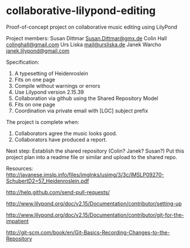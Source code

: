 collaborative-lilypond-editing
==============================

Proof-of-concept project on collaborative music editing using LilyPond

  Project members:
  Susan Dittmar <Susan.Dittmar@gmx.de>
  Colin Hall <colinghall@gmail.com>
  Urs Liska <mail@ursliska.de>
  Janek Warcho <janek.lilypond@gmail.com>
  
  Specification:
  1. A typesetting of Heidenroslein
  2. Fits on one page
  3. Compile without warnings or errors
  4. Use Lilypond version 2.15.39
  5. Collaboration via github using the Shared Repository Model
  6. Fits on one page
  7. Coordination via private email with [LGC] subject prefix
  
  The project is complete when:
  1. Collaborators agree the music looks good.
  2. Collaborators have produced a report.
  
  Next step:
  Establish the shared repository (Colin? Janek? Susan?)
  Put this project plan into a readme file or similar and upload to the shared repo.
  
  
  Resources:
  http://javanese.imslp.info/files/imglnks/usimg/3/3c/IMSLP09270-SchubertD2=57_Heidenroslein.pdf
  
  http://help.github.com/send-pull-requests/
  
  http://www.lilypond.org/doc/v2.15/Documentation/contributor/setting-up
  
  http://www.lilypond.org/doc/v2.15/Documentation/contributor/git-for-the-impatient
  
  http://git-scm.com/book/en/Git-Basics-Recording-Changes-to-the-Repository
